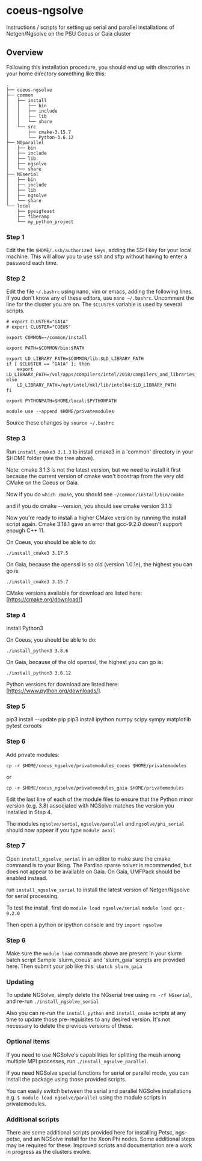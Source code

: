 # coeus-ngsolve
Instructions / scripts for setting up serial and parallel installations of Netgen/Ngsolve on the PSU Coeus or Gaia cluster

## Overview
Following this installation procedure, you should end up with
directories in your home directory something like this:

```
.
├── coeus-ngsolve
├── common
│   ├── install
│   │   ├── bin
│   │   ├── include
│   │   ├── lib
│   │   └── share
│   └── src
│       ├── cmake-3.15.7
│       └── Python-3.6.12
├── NGparallel
│   ├── bin
│   ├── include
│   ├── lib
│   ├── ngsolve
│   └── share
├── NGserial
│   ├── bin
│   ├── include
│   ├── lib
│   ├── ngsolve
│   └── share
└── local
    ├── pyeigfeast
    ├── fiberamp
    └── my_python_project

```

### Step 1

Edit the file `$HOME/.ssh/authorized_keys`, adding the SSH key for your local machine.
This will allow you to use ssh and sftp without having to enter a password each time.

### Step 2

Edit the file `~/.bashrc` using nano, vim or emacs, adding the following lines.  If you
don't know any of these editors, use `nano ~/.bashrc`.  Uncomment the line for the cluster you are on.  The `$CLUSTER` variable is used by several scripts.

```
# export CLUSTER="GAIA"
# export CLUSTER="COEUS"

export COMMON=~/common/install

export PATH=$COMMON/bin:$PATH

export LD_LIBRARY_PATH=$COMMON/lib:$LD_LIBRARY_PATH
if [ $CLUSTER == "GAIA" ]; then
	export LD_LIBRARY_PATH=/vol/apps/compilers/intel/2018/compilers_and_libraries_2018.1.163/linux/mkl/lib/intel64:$LD_LIBRARY_PATH
else
 	LD_LIBRARY_PATH=/opt/intel/mkl/lib/intel64:$LD_LIBRARY_PATH
fi

export PYTHONPATH=$HOME/local:$PYTHONPATH

module use --append $HOME/privatemodules
```

Source these changes by `source ~/.bashrc`

### Step 3

Run `install_cmake3 3.1.3` to install cmake3 in a 'common' directory 
in your $HOME folder (see the tree above).

Note: cmake 3.1.3 is not the latest version, but we need to install it first because the current version of cmake won't boostrap from the very old CMake on the Coeus or Gaia.

Now if you do `which cmake`, you should see
`~/common/install/bin/cmake`

and if you do cmake --version, you should see
cmake version 3.1.3

Now you're ready to install a higher CMake version by running the install script again.
Cmake 3.18.1 gave an error that gcc-9.2.0 doesn't support enough C++ 11.

On Coeus, you should be able to do:

`./install_cmake3 3.17.5`

On Gaia, because the openssl is so old (version 1.0.1e), the highest you can go is:

`./install_cmake3 3.15.7`

CMake versions available for download are listed here: 
[https://cmake.org/download/]

### Step 4

Install Python3

On Coeus, you should be able to do:

`./install_python3 3.8.6`

On Gaia, because of the old openssl, the highest you can go is:

`./install_python3 3.6.12`

Python versions for download are listed here:
[https://www.python.org/downloads/].

### Step 5 

pip3 install --update pip
pip3 install ipython numpy scipy sympy matplotlib pytest cxroots

### Step 6

Add private modules:

```
cp -r $HOME/coeus_ngsolve/privatemodules_coeus $HOME/privatemodules
```
or

```
cp -r $HOME/coeus_ngsolve/privatemodules_gaia $HOME/privatemodules
```

Edit the last line of each of the module files to ensure that the Python minor version (e.g. 3.8) associated with NGSolve matches the version you installed in Step 4.
 
The modules `ngsolve/serial`, `ngsolve/parallel` and `ngsolve/phi_serial` should now appear if you type `module avail`

### Step 7

Open `install_ngsolve_serial` in an editor to make sure the cmake command is to your liking.  The Pardiso sparse solver is recommended, but does not appear to be available on Gaia.  On Gaia, UMFPack should be enabled instead.

run `install_ngsolve_serial` to install the latest version of
Netgen/Ngsolve for serial processing.

To test the install, first do
`module load ngsolve/serial`
`module load gcc-9.2.0`

Then open a python or ipython console and try
`import ngsolve`

### Step 6

Make sure the `module load` commands above are present in your slurm batch script
Sample 'slurm_coeus' and 'slurm_gaia' scripts are provided here.  Then submit your job like this:
`sbatch slurm_gaia`

### Updating

To update NGSolve, simply delete the NGserial tree using `rm -rf NGserial`,
 and re-run `./install_ngsolve_serial`

Also you can re-run the `install_python` and `install_cmake` scripts at any time to update
those pre-requisites to any desired version.  It's not necessary to delete the previous
versions of these.

### Optional items

If you need to use NGSolve's capabilities for splitting the mesh among
 multiple MPI processes, run `./install_ngsolve_parallel`. 

If you need NGSolve special functions for serial or parallel mode, 
you can install the package using those provided scripts.

You can easily switch between the serial and parallel NGSolve installations
e.g. `$ module load ngsolve/parallel` using the module scripts in
privatemodules.

### Additional scripts

There are some additional scripts provided here for installing Petsc, 
ngs-petsc, and an NGSolve install for the Xeon Phi nodes.  Some additional
steps may be required for these.  Improved scripts and documentation
are a work in progress as the clusters evolve.

